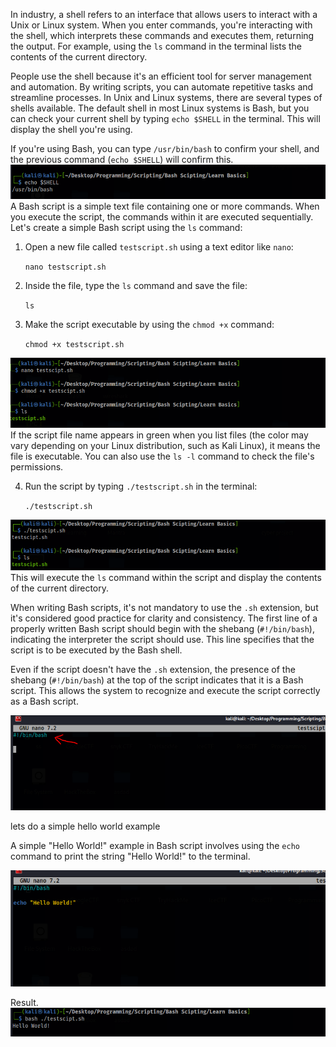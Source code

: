 In industry, a shell refers to an interface that allows users to interact with a Unix or Linux system. When you enter commands, you're interacting with the shell, which interprets these commands and executes them, returning the output. For example, using the `ls` command in the terminal lists the contents of the current directory.

People use the shell because it's an efficient tool for server management and automation. By writing scripts, you can automate repetitive tasks and streamline processes. In Unix and Linux systems, there are several types of shells available. The default shell in most Linux systems is Bash, but you can check your current shell by typing `echo $SHELL` in the terminal. This will display the shell you're using.

If you're using Bash, you can type `/usr/bin/bash` to confirm your shell, and the previous command (`echo $SHELL`) will confirm this.
![](Images/Pasted%20image%2020240510135217.png)
A Bash script is a simple text file containing one or more commands. When you execute the script, the commands within it are executed sequentially. Let's create a simple Bash script using the `ls` command:

1. Open a new file called `testscript.sh` using a text editor like `nano`:

    `nano testscript.sh`
    
2. Inside the file, type the `ls` command and save the file:
    
    `ls`
    
3. Make the script executable by using the `chmod +x` command:
    
    `chmod +x testscript.sh`
    
![](Images/Pasted%20image%2020240510135303.png)
If the script file name appears in green when you list files (the color may vary depending on your Linux distribution, such as Kali Linux), it means the file is executable. You can also use the `ls -l` command to check the file's permissions.

4. Run the script by typing `./testscript.sh` in the terminal:
    
    `./testscript.sh`
    
![](Images/Pasted%20image%2020240510135351.png)
This will execute the `ls` command within the script and display the contents of the current directory.

  
When writing Bash scripts, it's not mandatory to use the `.sh` extension, but it's considered good practice for clarity and consistency. The first line of a properly written Bash script should begin with the shebang (`#!/bin/bash`), indicating the interpreter the script should use. This line specifies that the script is to be executed by the Bash shell.

Even if the script doesn't have the `.sh` extension, the presence of the shebang (`#!/bin/bash`) at the top of the script indicates that it is a Bash script. This allows the system to recognize and execute the script correctly as a Bash script.

![](Images/Pasted%20image%2020240510154249.png)

lets do a simple hello world example

A simple "Hello World!" example in Bash script involves using the `echo` command to print the string "Hello World!" to the terminal.

![](Images/Pasted%20image%2020240510154541.png)

Result.
![](Images/Pasted%20image%2020240510154611.png)

